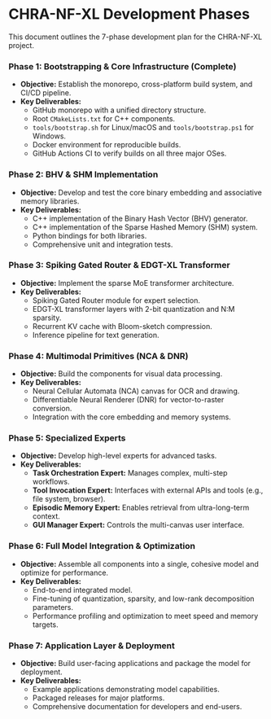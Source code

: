 # CHRA-NF-XL Development Phases

This document outlines the 7-phase development plan for the CHRA-NF-XL project.

### Phase 1: Bootstrapping & Core Infrastructure (Complete)
- **Objective:** Establish the monorepo, cross-platform build system, and CI/CD pipeline.
- **Key Deliverables:**
  - GitHub monorepo with a unified directory structure.
  - Root `CMakeLists.txt` for C++ components.
  - `tools/bootstrap.sh` for Linux/macOS and `tools/bootstrap.ps1` for Windows.
  - Docker environment for reproducible builds.
  - GitHub Actions CI to verify builds on all three major OSes.

### Phase 2: BHV & SHM Implementation
- **Objective:** Develop and test the core binary embedding and associative memory libraries.
- **Key Deliverables:**
  - C++ implementation of the Binary Hash Vector (BHV) generator.
  - C++ implementation of the Sparse Hashed Memory (SHM) system.
  - Python bindings for both libraries.
  - Comprehensive unit and integration tests.

### Phase 3: Spiking Gated Router & EDGT-XL Transformer
- **Objective:** Implement the sparse MoE transformer architecture.
- **Key Deliverables:**
  - Spiking Gated Router module for expert selection.
  - EDGT-XL transformer layers with 2-bit quantization and N:M sparsity.
  - Recurrent KV cache with Bloom-sketch compression.
  - Inference pipeline for text generation.

### Phase 4: Multimodal Primitives (NCA & DNR)
- **Objective:** Build the components for visual data processing.
- **Key Deliverables:**
  - Neural Cellular Automata (NCA) canvas for OCR and drawing.
  - Differentiable Neural Renderer (DNR) for vector-to-raster conversion.
  - Integration with the core embedding and memory systems.

### Phase 5: Specialized Experts
- **Objective:** Develop high-level experts for advanced tasks.
- **Key Deliverables:**
  - **Task Orchestration Expert:** Manages complex, multi-step workflows.
  - **Tool Invocation Expert:** Interfaces with external APIs and tools (e.g., file system, browser).
  - **Episodic Memory Expert:** Enables retrieval from ultra-long-term context.
  - **GUI Manager Expert:** Controls the multi-canvas user interface.

### Phase 6: Full Model Integration & Optimization
- **Objective:** Assemble all components into a single, cohesive model and optimize for performance.
- **Key Deliverables:**
  - End-to-end integrated model.
  - Fine-tuning of quantization, sparsity, and low-rank decomposition parameters.
  - Performance profiling and optimization to meet speed and memory targets.

### Phase 7: Application Layer & Deployment
- **Objective:** Build user-facing applications and package the model for deployment.
- **Key Deliverables:**
  - Example applications demonstrating model capabilities.
  - Packaged releases for major platforms.
  - Comprehensive documentation for developers and end-users.
